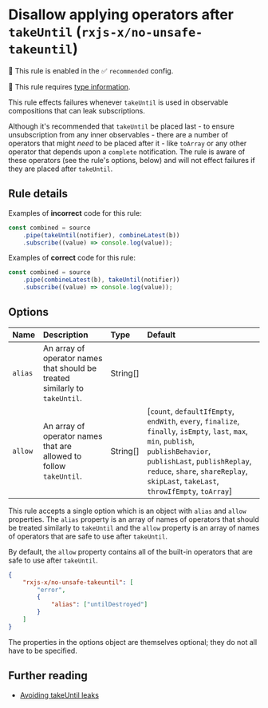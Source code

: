 # Disallow applying operators after `takeUntil` (`rxjs-x/no-unsafe-takeuntil`)

💼 This rule is enabled in the ✅ `recommended` config.

💭 This rule requires [type information](https://typescript-eslint.io/linting/typed-linting).

<!-- end auto-generated rule header -->

This rule effects failures whenever `takeUntil` is used in observable compositions that can leak subscriptions.

Although it's recommended that `takeUntil` be placed last - to ensure unsubscription from any inner observables - there are a number of operators that might _need_ to be placed after it - like `toArray` or any other operator that depends upon a `complete` notification. The rule is aware of these operators (see the rule's options, below) and will not effect failures if they are placed after `takeUntil`.

## Rule details

Examples of **incorrect** code for this rule:

```ts
const combined = source
    .pipe(takeUntil(notifier), combineLatest(b))
    .subscribe((value) => console.log(value));
```

Examples of **correct** code for this rule:

```ts
const combined = source
    .pipe(combineLatest(b), takeUntil(notifier))
    .subscribe((value) => console.log(value));
```

## Options

<!-- begin auto-generated rule options list -->

| Name    | Description                                                                 | Type     | Default                                                                                                                                                                                                                                                    |
| :------ | :-------------------------------------------------------------------------- | :------- | :--------------------------------------------------------------------------------------------------------------------------------------------------------------------------------------------------------------------------------------------------------- |
| `alias` | An array of operator names that should be treated similarly to `takeUntil`. | String[] |                                                                                                                                                                                                                                                            |
| `allow` | An array of operator names that are allowed to follow `takeUntil`.          | String[] | [`count`, `defaultIfEmpty`, `endWith`, `every`, `finalize`, `finally`, `isEmpty`, `last`, `max`, `min`, `publish`, `publishBehavior`, `publishLast`, `publishReplay`, `reduce`, `share`, `shareReplay`, `skipLast`, `takeLast`, `throwIfEmpty`, `toArray`] |

<!-- end auto-generated rule options list -->

This rule accepts a single option which is an object with `alias` and `allow` properties. The `alias` property is an array of names of operators that should be treated similarly to `takeUntil` and the `allow` property is an array of names of operators that are safe to use after `takeUntil`.

By default, the `allow` property contains all of the built-in operators that are safe to use after `takeUntil`.

```json
{
    "rxjs-x/no-unsafe-takeuntil": [
        "error",
        {
            "alias": ["untilDestroyed"]
        }
    ]
}
```

The properties in the options object are themselves optional; they do not all have to be specified.

## Further reading

- [Avoiding takeUntil leaks](https://ncjamieson.com/avoiding-takeuntil-leaks/)

